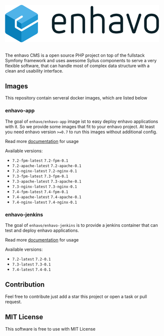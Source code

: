 ![alt text](enhavo.svg "enhavo")
<br/>
<br/>

The enhavo CMS is a open source PHP project on top of the fullstack Symfony framework and uses awesome Sylius components to serve a very flexible software, that can handle most of complex data structure with a clean and usability interface.

Images
------

This repository contain serveral docker images, which are listed below

### enhavo-app

The goal of ``enhavo/enhavo-app`` image ist to easy deploy enhavo applications with it.
So we provide some images that fit to your enhavo project. At least you need enhavo version `>=0.7` to run 
this images without additional config.

Read more [documentation](./enhavo-app/usage.md) for usage

Available versions:

- `7.2-fpm-latest` `7.2-fpm-0.1`
- `7.2-apache-latest` `7.2-apache-0.1`
- `7.2-nginx-latest` `7.2-nginx-0.1`
- `7.3-fpm-latest` `7.3-fpm-0.1`
- `7.3-apache-latest` `7.3-apache-0.1`
- `7.3-nginx-latest` `7.3-nginx-0.1`
- `7.4-fpm-latest` `7.4-fpm-0.1`
- `7.4-apache-latest` `7.4-apache-0.1`
- `7.4-nginx-latest` `7.4-nginx-0.1`


### enhavo-jenkins

The goal of ``enhavo/enhavo-jenkins`` is to provide a jenkins container that can test and deploy enhavo applications.

Read more [documentation](./enhavo-jenkins/usage.md) for usage

Available versions:

- `7.2-latest` `7.2-0.1`
- `7.3-latest` `7.3-0.1`
- `7.4-latest` `7.4-0.1`


Contribution
------------

Feel free to contribute just add a star this project or open a task or pull request.

MIT License
-----------

This software is free to use with MIT License